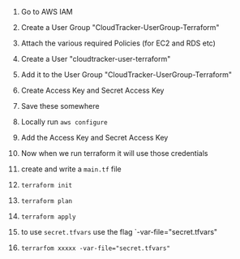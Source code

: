 1. Go to AWS IAM

2. Create a User Group "CloudTracker-UserGroup-Terraform"

3. Attach the various required Policies (for EC2 and RDS etc)

4. Create a User "cloudtracker-user-terraform"

5. Add it to the User Group "CloudTracker-UserGroup-Terraform"

6. Create Access Key and Secret Access Key

7. Save these somewhere

8. Locally run `aws configure`

9. Add the Access Key and Secret Access Key

10. Now when we run terraform it will use those credentials

11. create and write a `main.tf` file

12. `terraform init`

13. `terraform plan`

14. `terraform apply`

15. to use `secret.tfvars` use the flag `-var-file="secret.tfvars"

16. `terrarfom xxxxx -var-file="secret.tfvars"`
